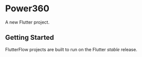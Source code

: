 # Power360

A new Flutter project.

## Getting Started

FlutterFlow projects are built to run on the Flutter _stable_ release.
